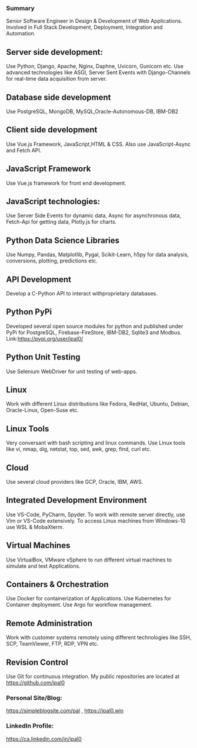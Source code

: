### Summary 
Senior Software Engineer in Design & Development of Web Applications. Involved in Full Stack Development, Deployment, Integration and Automation.

## Server side development:
Use Python, Django, Apache, Nginx, Daphne, Uvicorn, Gunicorn etc. Use advanced technologies like ASGI, Server Sent Events with Django-Channels for real-time data
acquisition from server.

## Database side development
Use PostgreSQL, MongoDB, MySQL,Oracle-Autonomous-DB, IBM-DB2

## Client side development 
Use Vue.js Framework, JavaScript,HTML & CSS. Also use JavaScript-Async and Fetch API.

## JavaScript Framework 
Use Vue.js framework for front end development.

## JavaScript technologies: 
Use Server Side Events for dynamic data, Async for asynchronous data, Fetch-Api for getting data, Plotly.js for charts.

## Python Data Science Libraries
Use Numpy, Pandas, Matplotlib, Pygal, Scikit-Learn, h5py for data analysis, conversions, plotting, predictions etc.

## API Development
Develop a C-Python API to interact withproprietary databases.

## Python PyPi 
Developed several open source modules for python and published under PyPi for PostgreSQL, Firebase-FireStore, IBM-DB2, Sqlite3 and Modbus. Link:https://pypi.org/user/ipal0/

## Python Unit Testing 
Use Selenium WebDriver for unit testing of web-apps.

## Linux 
Work with different Linux distributions like Fedora, RedHat, Ubuntu, Debian, Oracle-Linux, Open-Suse etc.

## Linux Tools 
Very conversant with bash scripting and linux commands. Use Linux tools like vi, nmap, dig, netstat, top, sed, awk, grep, find, curl etc.

## Cloud 
Use several cloud providers like GCP, Oracle, IBM, AWS.

## Integrated Development Environment 
Use VS-Code, PyCharm, Spyder. To work with remote server directly, use Vim or VS-Code extensively. To access Linux machines from Windows-10 use WSL & MobaXterm.

## Virtual Machines 
Use VirtualBox, VMware vSphere to run different virtual machines to simulate and test Applications.

## Containers & Orchestration 
Use Docker for containerization of Applications. Use Kubernetes for Container deployment. Use Argo for workflow management.

## Remote Administration 
Work with customer systems remotely using different technologies like SSH, SCP, TeamViewer, FTP, RDP, VPN etc.
 
## Revision Control 
Use Git for continuous integration. My public repositories are located at https://github.com/ipal0

### Personal Site/Blog: 
https://simpleblogsite.com/pal , https://ipal0.win

### LinkedIn Profile: 
https://ca.linkedin.com/in/ipal0
